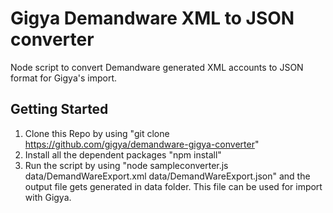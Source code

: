 # Gigya Demandware XML to JSON converter
Node script to convert Demandware generated XML accounts to JSON format for Gigya's import.

## Getting Started
1. Clone this Repo by using "git clone https://github.com/gigya/demandware-gigya-converter"
2. Install all the dependent packages "npm install"
3. Run the script by using "node sampleconverter.js data/DemandWareExport.xml data/DemandWareExport.json" and the output file gets generated in data folder. This file can be used for import with Gigya.